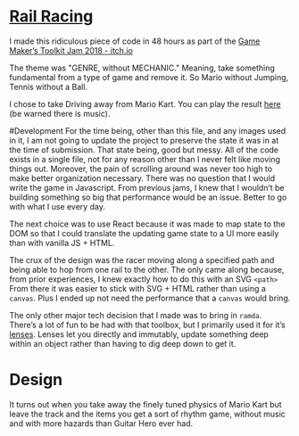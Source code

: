 # [ Rail Racing ](https://easilybaffled.itch.io/rail-racing)

I made this ridiculous piece of code in 48 hours as part of the [Game Maker’s Toolkit Jam 2018 - itch.io](https://itch.io/jam/gmtk-2018)

The theme was "GENRE, without MECHANIC." Meaning, take something fundamental from a type of game and remove it. So Mario without Jumping, Tennis without a Ball.

I chose to take Driving away from Mario Kart. You can play the result [here](https://easilybaffled.itch.io/rail-racing) (be warned there is music). 

#Development
For the time being, other than this file, and any images used in it, 
I am not going to update the project to preserve the state it was in at the time of submission. 
That state being, good but messy.
All of the code exists in a single file, not for any reason other than I never felt like moving things out. Moreover, the pain of scrolling around was never too high to make better organization necessary.
There was no question that I would write the game in Javascript. From previous jams, I knew that I wouldn’t be building something so big that performance would be an issue. Better to go with what I use every day.

The next choice was to use React because it was made to map state to the DOM so that I could translate the updating game state to a UI more easily than with vanilla JS + HTML. 

The crux of the design was the racer moving along a specified path and being able to hop from one rail to the other. The only came along because, from prior experiences, I knew exactly how to do this with an SVG `<path>` From there it was easier to stick with SVG + HTML rather than using a `canvas`. Plus I ended up not need the performance that a `canvas` would bring. 

The only other major tech decision that I made was to bring in `ramda`. There’s a lot of fun to be had with that toolbox, but I primarily used it for it’s [lenses](https://vanslaars.io/post/setstate-lenses/). Lenses let you directly and immutably, update something deep within an object rather than having to dig deep down to get it.

# Design
It turns out when you take away the finely tuned physics of Mario Kart but leave the track and the items 
you get a sort of rhythm game, without music and with more hazards than Guitar Hero ever had.
